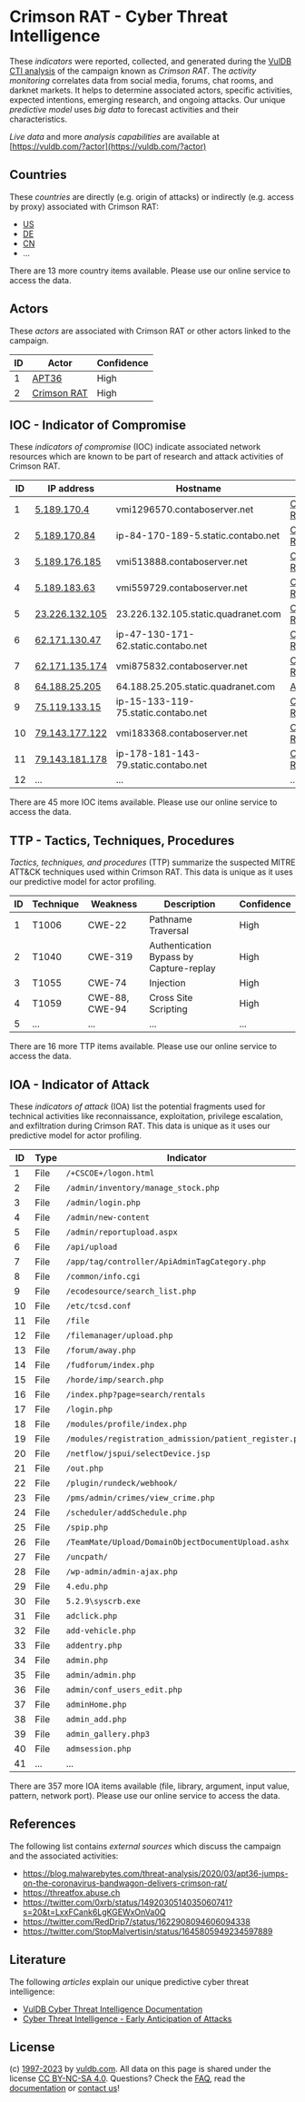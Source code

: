 # Crimson RAT - Cyber Threat Intelligence

These _indicators_ were reported, collected, and generated during the [VulDB CTI analysis](https://vuldb.com/?kb.cti) of the campaign known as _Crimson RAT_. The _activity monitoring_ correlates data from social media, forums, chat rooms, and darknet markets. It helps to determine associated actors, specific activities, expected intentions, emerging research, and ongoing attacks. Our unique _predictive model_ uses _big data_ to forecast activities and their characteristics.

_Live data_ and more _analysis capabilities_ are available at [https://vuldb.com/?actor](https://vuldb.com/?actor)

## Countries

These _countries_ are directly (e.g. origin of attacks) or indirectly (e.g. access by proxy) associated with Crimson RAT:

* [US](https://vuldb.com/?country.us)
* [DE](https://vuldb.com/?country.de)
* [CN](https://vuldb.com/?country.cn)
* ...

There are 13 more country items available. Please use our online service to access the data.

## Actors

These _actors_ are associated with Crimson RAT or other actors linked to the campaign.

ID | Actor | Confidence
-- | ----- | ----------
1 | [APT36](https://vuldb.com/?actor.apt36) | High
2 | [Crimson RAT](https://vuldb.com/?actor.crimson_rat) | High

## IOC - Indicator of Compromise

These _indicators of compromise_ (IOC) indicate associated network resources which are known to be part of research and attack activities of Crimson RAT.

ID | IP address | Hostname | Actor | Confidence
-- | ---------- | -------- | ----- | ----------
1 | [5.189.170.4](https://vuldb.com/?ip.5.189.170.4) | vmi1296570.contaboserver.net | [Crimson RAT](https://vuldb.com/?actor.crimson_rat) | High
2 | [5.189.170.84](https://vuldb.com/?ip.5.189.170.84) | ip-84-170-189-5.static.contabo.net | [Crimson RAT](https://vuldb.com/?actor.crimson_rat) | High
3 | [5.189.176.185](https://vuldb.com/?ip.5.189.176.185) | vmi513888.contaboserver.net | [Crimson RAT](https://vuldb.com/?actor.crimson_rat) | High
4 | [5.189.183.63](https://vuldb.com/?ip.5.189.183.63) | vmi559729.contaboserver.net | [Crimson RAT](https://vuldb.com/?actor.crimson_rat) | High
5 | [23.226.132.105](https://vuldb.com/?ip.23.226.132.105) | 23.226.132.105.static.quadranet.com | [Crimson RAT](https://vuldb.com/?actor.crimson_rat) | High
6 | [62.171.130.47](https://vuldb.com/?ip.62.171.130.47) | ip-47-130-171-62.static.contabo.net | [Crimson RAT](https://vuldb.com/?actor.crimson_rat) | High
7 | [62.171.135.174](https://vuldb.com/?ip.62.171.135.174) | vmi875832.contaboserver.net | [Crimson RAT](https://vuldb.com/?actor.crimson_rat) | High
8 | [64.188.25.205](https://vuldb.com/?ip.64.188.25.205) | 64.188.25.205.static.quadranet.com | [APT36](https://vuldb.com/?actor.apt36) | High
9 | [75.119.133.15](https://vuldb.com/?ip.75.119.133.15) | ip-15-133-119-75.static.contabo.net | [Crimson RAT](https://vuldb.com/?actor.crimson_rat) | High
10 | [79.143.177.122](https://vuldb.com/?ip.79.143.177.122) | vmi183368.contaboserver.net | [Crimson RAT](https://vuldb.com/?actor.crimson_rat) | High
11 | [79.143.181.178](https://vuldb.com/?ip.79.143.181.178) | ip-178-181-143-79.static.contabo.net | [Crimson RAT](https://vuldb.com/?actor.crimson_rat) | High
12 | ... | ... | ... | ...

There are 45 more IOC items available. Please use our online service to access the data.

## TTP - Tactics, Techniques, Procedures

_Tactics, techniques, and procedures_ (TTP) summarize the suspected MITRE ATT&CK techniques used within Crimson RAT. This data is unique as it uses our predictive model for actor profiling.

ID | Technique | Weakness | Description | Confidence
-- | --------- | -------- | ----------- | ----------
1 | T1006 | CWE-22 | Pathname Traversal | High
2 | T1040 | CWE-319 | Authentication Bypass by Capture-replay | High
3 | T1055 | CWE-74 | Injection | High
4 | T1059 | CWE-88, CWE-94 | Cross Site Scripting | High
5 | ... | ... | ... | ...

There are 16 more TTP items available. Please use our online service to access the data.

## IOA - Indicator of Attack

These _indicators of attack_ (IOA) list the potential fragments used for technical activities like reconnaissance, exploitation, privilege escalation, and exfiltration during Crimson RAT. This data is unique as it uses our predictive model for actor profiling.

ID | Type | Indicator | Confidence
-- | ---- | --------- | ----------
1 | File | `/+CSCOE+/logon.html` | High
2 | File | `/admin/inventory/manage_stock.php` | High
3 | File | `/admin/login.php` | High
4 | File | `/admin/new-content` | High
5 | File | `/admin/reportupload.aspx` | High
6 | File | `/api/upload` | Medium
7 | File | `/app/tag/controller/ApiAdminTagCategory.php` | High
8 | File | `/common/info.cgi` | High
9 | File | `/ecodesource/search_list.php` | High
10 | File | `/etc/tcsd.conf` | High
11 | File | `/file` | Low
12 | File | `/filemanager/upload.php` | High
13 | File | `/forum/away.php` | High
14 | File | `/fudforum/index.php` | High
15 | File | `/horde/imp/search.php` | High
16 | File | `/index.php?page=search/rentals` | High
17 | File | `/login.php` | Medium
18 | File | `/modules/profile/index.php` | High
19 | File | `/modules/registration_admission/patient_register.php` | High
20 | File | `/netflow/jspui/selectDevice.jsp` | High
21 | File | `/out.php` | Medium
22 | File | `/plugin/rundeck/webhook/` | High
23 | File | `/pms/admin/crimes/view_crime.php` | High
24 | File | `/scheduler/addSchedule.php` | High
25 | File | `/spip.php` | Medium
26 | File | `/TeamMate/Upload/DomainObjectDocumentUpload.ashx` | High
27 | File | `/uncpath/` | Medium
28 | File | `/wp-admin/admin-ajax.php` | High
29 | File | `4.edu.php` | Medium
30 | File | `5.2.9\syscrb.exe` | High
31 | File | `adclick.php` | Medium
32 | File | `add-vehicle.php` | High
33 | File | `addentry.php` | Medium
34 | File | `admin.php` | Medium
35 | File | `admin/admin.php` | High
36 | File | `admin/conf_users_edit.php` | High
37 | File | `adminHome.php` | High
38 | File | `admin_add.php` | High
39 | File | `admin_gallery.php3` | High
40 | File | `admsession.php` | High
41 | ... | ... | ...

There are 357 more IOA items available (file, library, argument, input value, pattern, network port). Please use our online service to access the data.

## References

The following list contains _external sources_ which discuss the campaign and the associated activities:

* https://blog.malwarebytes.com/threat-analysis/2020/03/apt36-jumps-on-the-coronavirus-bandwagon-delivers-crimson-rat/
* https://threatfox.abuse.ch
* https://twitter.com/0xrb/status/1492030514035060741?s=20&t=LxxFCank6LgKGEWxOnVa0Q
* https://twitter.com/RedDrip7/status/1622908094606094338
* https://twitter.com/StopMalvertisin/status/1645805949234597889

## Literature

The following _articles_ explain our unique predictive cyber threat intelligence:

* [VulDB Cyber Threat Intelligence Documentation](https://vuldb.com/?kb.cti)
* [Cyber Threat Intelligence - Early Anticipation of Attacks](https://www.scip.ch/en/?labs.20201022)

## License

(c) [1997-2023](https://vuldb.com/?kb.changelog) by [vuldb.com](https://vuldb.com/?kb.about). All data on this page is shared under the license [CC BY-NC-SA 4.0](https://creativecommons.org/licenses/by-nc-sa/4.0/). Questions? Check the [FAQ](https://vuldb.com/?kb.faq), read the [documentation](https://vuldb.com/?kb) or [contact us](https://vuldb.com/?contact)!
